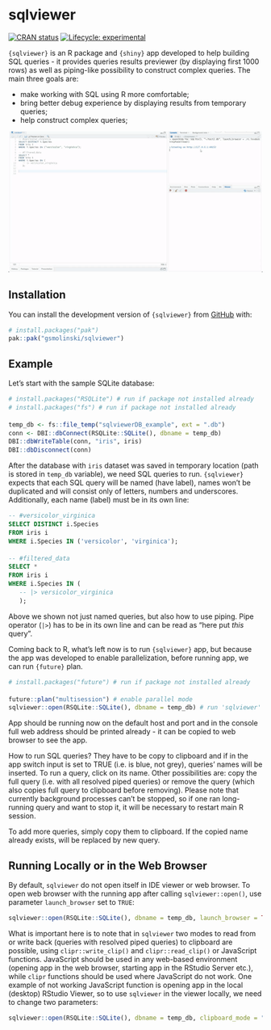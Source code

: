 
<!-- README.md is generated from README.Rmd. Please edit that file -->

# sqlviewer

<!-- badges: start -->

[![CRAN
status](https://www.r-pkg.org/badges/version/sqlviewer)](https://CRAN.R-project.org/package=sqlviewer)
[![Lifecycle:
experimental](https://img.shields.io/badge/lifecycle-experimental-orange.svg)](https://lifecycle.r-lib.org/articles/stages.html#experimental)
<!-- badges: end -->

`{sqlviewer}` is an R package and `{shiny}` app developed to help
building SQL queries - it provides queries results previewer (by
displaying first 1000 rows) as well as piping-like possibility to
construct complex queries. The main three goals are:

- make working with SQL using R more comfortable;
- bring better debug experience by displaying results from temporary
  queries;
- help construct complex queries;

![](./sqlviewer.gif)

## Installation

You can install the development version of `{sqlviewer}` from
[GitHub](https://github.com/) with:

``` r
# install.packages("pak")
pak::pak("gsmolinski/sqlviewer")
```

## Example

Let’s start with the sample SQLite database:

``` r
# install.packages("RSQLite") # run if package not installed already
# install.packages("fs") # run if package not installed already

temp_db <- fs::file_temp("sqlviewerDB_example", ext = ".db")
conn <- DBI::dbConnect(RSQLite::SQLite(), dbname = temp_db)
DBI::dbWriteTable(conn, "iris", iris)
DBI::dbDisconnect(conn)
```

After the database with `iris` dataset was saved in temporary location
(path is stored in `temp_db` variable), we need SQL queries to run.
`{sqlviewer}` expects that each SQL query will be named (have label),
names won’t be duplicated and will consist only of letters, numbers and
underscores. Additionally, each name (label) must be in its own line:

``` sql
-- #versicolor_virginica
SELECT DISTINCT i.Species
FROM iris i
WHERE i.Species IN ('versicolor', 'virginica');

-- #filtered_data
SELECT *
FROM iris i
WHERE i.Species IN (
   -- |> versicolor_virginica
   );
```

Above we shown not just named queries, but also how to use piping. Pipe
operator (`|>`) has to be in its own line and can be read as “here put
*this* query”.

Coming back to R, what’s left now is to run `{sqlviewer}` app, but
because the app was developed to enable parallelization, before running
app, we can run `{future}` plan.

``` r
# install.packages("future") # run if package not installed already

future::plan("multisession") # enable parallel mode
sqlviewer::open(RSQLite::SQLite(), dbname = temp_db) # run 'sqlviewer' app against temporary database
```

App should be running now on the default host and port and in the
console full web address should be printed already - it can be copied to
web browser to see the app.

How to run SQL queries? They have to be copy to clipboard and if in the
app switch input is set to TRUE (i.e. is blue, not grey), queries’ names
will be inserted. To run a query, click on its name. Other possibilities
are: copy the full query (i.e. with all resolved piped queries) or
remove the query (which also copies full query to clipboard before
removing). Please note that currently background processes can’t be
stopped, so if one ran long-running query and want to stop it, it will
be necessary to restart main R session.

To add more queries, simply copy them to clipboard. If the copied name
already exists, will be replaced by new query.

## Running Locally or in the Web Browser

By default, `sqlviewer` do not open itself in IDE viewer or web browser.
To open web browser with the running app after calling
`sqlviewer::open()`, use parameter `launch_browser` set to `TRUE`:

``` r
sqlviewer::open(RSQLite::SQLite(), dbname = temp_db, launch_browser = TRUE)
```

What is important here is to note that in `sqlviewer` two modes to read
from or write back (queries with resolved piped queries) to clipboard
are possible, using `clipr::write_clip()` and `clipr::read_clip()` or
JavaScript functions. JavaScript should be used in any web-based
environment (opening app in the web browser, starting app in the RStudio
Server etc.), while `clipr` functions should be used where JavaScript do
not work. One example of not working JavaScript function is opening app
in the local (desktop) RStudio Viewer, so to use `sqlviewer` in the
viewer locally, we need to change two parameters:

``` r
sqlviewer::open(RSQLite::SQLite(), dbname = temp_db, clipboard_mode = "local", launch_browser = .rs.invokeShinyPaneViewer)
```

